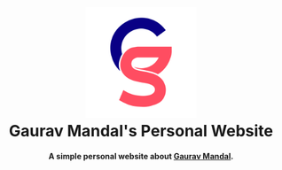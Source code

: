 <h1 align="center">
  <br>
  <!-- <a href="http://Gauravsithole.com"> -->
  <img src="./src/assets/light-logo.svg" alt="Gaurav Mandal" width="200"></a>
  <br>
  Gaurav Mandal's Personal Website
  <br>
</h1>

<h4 align="center">A simple personal website about <a href="http://Gauravsithole.com" target="_blank">Gaurav Mandal</a>.</h4>

<br>

